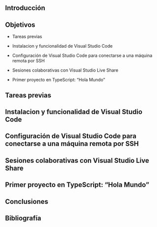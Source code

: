 ## Introducción



## Objetivos
* Tareas previas



* Instalacion y funcionalidad de Visual Studio Code



* Configuración de Visual Studio Code para conectarse a una máquina remota por SSH


* Sesiones colaborativas con Visual Studio Live Share



* Primer proyecto en TypeScript: “Hola Mundo”


## Tareas previas



## Instalacion y funcionalidad de Visual Studio Code



## Configuración de Visual Studio Code para conectarse a una máquina remota por SSH


## Sesiones colaborativas con Visual Studio Live Share



## Primer proyecto en TypeScript: “Hola Mundo”



## Conclusiones



## Bibliografía
